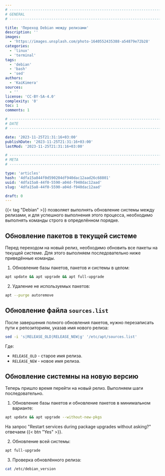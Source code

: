 ```yaml
---
# -------------------------------------------------------------------------------------------------------------------- #
# GENERAL
# -------------------------------------------------------------------------------------------------------------------- #

title: 'Переход Debian между релизами'
description: ''
images:
  - 'https://images.unsplash.com/photo-1640552435388-a54879e72b28'
categories:
  - 'linux'
  - 'terminal'
tags:
  - 'debian'
  - 'bash'
  - 'sed'
authors:
  - 'KaiKimera'
sources:
  - ''
license: 'CC-BY-SA-4.0'
complexity: '0'
toc: 1
comments: 1

# -------------------------------------------------------------------------------------------------------------------- #
# DATE
# -------------------------------------------------------------------------------------------------------------------- #

date: '2023-11-25T21:31:16+03:00'
publishDate: '2023-11-25T21:31:16+03:00'
lastMod: '2023-11-25T21:31:16+03:00'

# -------------------------------------------------------------------------------------------------------------------- #
# META
# -------------------------------------------------------------------------------------------------------------------- #

type: 'articles'
hash: '4dfa15a844f0d590204df940dac12aad26c68801'
uuid: '4dfa15a8-44f0-5590-a04d-f940dac12aad'
slug: '4dfa15a8-44f0-5590-a04d-f940dac12aad'

draft: 0
---
```


{{< tag "Debian" >}} позволяет выполнять обновление системы между релизами, и для успешного выполнения этого процесса, необходимо выполнять команды строго в определённом порядке.

<!--more-->

## Обновление пакетов в текущей системе

Перед переходом на новый релиз, необходимо обновить все пакеты на текущей системе. Для этого выполняем последовательно ниже приведённые команды.

1. Обновление базы пакетов, пакетов и системы в целом:

```bash
apt update && apt upgrade && apt full-upgrade
```

2. Удаление не используемых пакетов:

```bash
apt --purge autoremove
```

## Обновление файла `sources.list`

После завершения полного обновления пакетов, нужно перезаписать пути к репозиториям, указав имя нового релиза:

```bash
sed -i 's|RELEASE_OLD|RELEASE_NEW|g' '/etc/apt/sources.list'
```

Где:
- `RELEASE_OLD` - старое имя релиза.
- `RELEASE_NEW` - новое имя релиза.

## Обновление системны на новую версию

Теперь пришло время перейти на новый релиз. Выполняем шаги последовательно.

1. Обновление базы пакетов и обновление пакетов в минимальном варианте:

```bash
apt update && apt upgrade --without-new-pkgs
```

На запрос "Restart services during package upgrades without asking?" отвечаем {{< btn "Yes" >}}.

2. Обновление всей системы:

```bash
apt full-upgrade
```

3. Проверка обновлённого релиза:

```bash
cat /etc/debian_version
```
